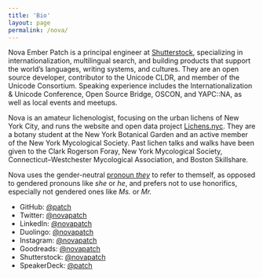 ```yaml
---
title: 'Bio'
layout: page
permalink: /nova/
---
```


Nova Ember Patch is a principal engineer at
[Shutterstock](http://www.shutterstock.com/), specializing in
internationalization, multilingual search, and building products that support
the world’s languages, writing systems, and cultures. They are an open source
developer, contributor to the Unicode CLDR, and member of the Unicode
Consortium. Speaking experience includes the Internationalization & Unicode
Conference, Open Source Bridge, OSCON, and YAPC::NA, as well as local events and
meetups.

Nova is an amateur lichenologist, focusing on the urban lichens of New York
City, and runs the website and open data project
[Lichens.nyc](http://lichens.nyc/). They are a botany student at the New York
Botanical Garden and an active member of the New York Mycological Society.
Past lichen talks and walks have been given to the Clark Rogerson Foray, New
York Mycological Society, Connecticut–Westchester Mycological Association, and
Boston Skillshare.

Nova uses the gender-neutral [pronoun *they*](http://pronoun.is/they) to refer
to themself, as opposed to gendered pronouns like *she* or *he*, and prefers not
to use honorifics, especially not gendered ones like *Ms.* or *Mr.*

* GitHub: [@patch](https://github.com/patch)
* Twitter: [@novapatch](https://twitter.com/novapatch)
* LinkedIn: [@novapatch](https://www.linkedin.com/in/novapatch)
* Duolingo: [@novapatch](https://www.duolingo.com/novapatch)
* Instagram: [@novapatch](https://www.instagram.com/novapatch/)
* Goodreads: [@novapatch](https://www.goodreads.com/novapatch)
* Shutterstock: [@novapatch](https://www.shutterstock.com/g/novapatch)
* SpeakerDeck: [@patch](https://speakerdeck.com/patch)
